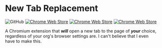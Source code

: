 # New Tab Replacement

![GitHub](https://img.shields.io/github/license/CorySanin/new-tab-replacement)
[![Chrome Web Store](https://img.shields.io/chrome-web-store/v/hegkgphpbbhoefagdpmnipfmabefljok)](https://chrome.google.com/webstore/detail/new-tab-replacement/hegkgphpbbhoefagdpmnipfmabefljok)
[![Chrome Web Store](https://img.shields.io/chrome-web-store/users/hegkgphpbbhoefagdpmnipfmabefljok)](https://chrome.google.com/webstore/detail/new-tab-replacement/hegkgphpbbhoefagdpmnipfmabefljok)
[![Chrome Web Store](https://img.shields.io/chrome-web-store/stars/hegkgphpbbhoefagdpmnipfmabefljok)](https://chrome.google.com/webstore/detail/new-tab-replacement/hegkgphpbbhoefagdpmnipfmabefljok)

A Chromium extension that ***will*** open a new tab to the page of ***your*** choice, regardless of your org's browser settings are. I can't believe that I even have to make this.